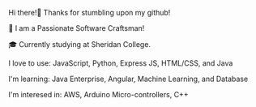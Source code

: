 Hi there!👋 Thanks for stumbling upon my github!

🔨 I am a Passionate Software Craftsman!

🎓 Currently studying at Sheridan College.

I love to use: JavaScript, Python, Express JS, HTML/CSS, and Java

I'm learning: Java Enterprise, Angular, Machine Learning, and Database

I'm interesed in: AWS, Arduino Micro-controllers, C++
